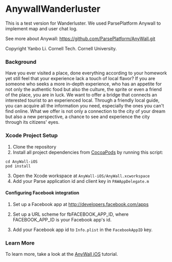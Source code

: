 # AnywallWanderluster


This is a test version for Wanderluster. We used ParsePlatform Anywall to implement map and user chat log.

See more about Anywall: https://github.com/ParsePlatform/AnyWall.git

Copyright Yanbo Li. Cornell Tech. Cornell University.

### Background

Have you ever visited a place, done everything according to your homework yet still feel that your experience lack a touch of local flavor? If you are someone who seeks a more in-depth experience, who has an appetite for not only the authentic food but also the culture, the sprite or even a friend of the place, you are in luck. We want to offer a bridge that connects an interested tourist to an experienced local. Through a friendly local guide, you can acquire all the information you need, especially the ones you can't find online. What we offer is not only a connection to the city of your dream but also a new perspective, a chance to see and experience the city through its citizens' eyes. 


### Xcode Project Setup

1. Clone the repository
2. Install all project dependencies from [CocoaPods](http://cocoapods.org/#install) by running this script:
```
cd AnyWall-iOS
pod install
```
3. Open the Xcode workspace at `AnyWall-iOS/AnyWall.xcworkspace`
4. Add your Parse application id and client key in `PAWAppDelegate.m`

#### Configuring Facebook integration

1. Set up a Facebook app at http://developers.facebook.com/apps

2. Set up a URL scheme for fbFACEBOOK_APP_ID, where FACEBOOK_APP_ID is your Facebook app's id.

3. Add your Facebook app id to `Info.plist` in the `FacebookAppID` key.

### Learn More

To learn more, take a look at the [AnyWall iOS](https://parse.com/tutorials/anywall) tutorial.
